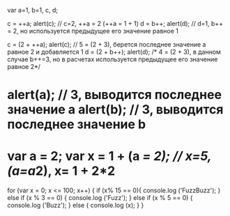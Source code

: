 var a=1, b=1, c, d;

c = ++a; alert(c); // c=2, ++a = 2 (++a = 1 + 1)
d = b++; alert(d); // d=1, b++ = 2, но используется предыдущее его значение равное 1

c = (2 + ++a); alert(c); // 5 = (2 + 3), берется последнее значение a равное 2 и добавляется 1
d = (2 + b++); alert(d); /* 4 = (2 + 3), в данном случае b++=3, 
                         но в расчетах используется предыдущее его значение равное 2*/

alert(a); // 3, выводится последнее значение a
alert(b); // 3, выводится последнее значение b
=====================================

var a = 2;
var x = 1 + (a *= 2); // x=5, (a=a*2), x= 1 + 2*2
=====================================

for (var x = 0; x <= 100; x++) {
  if (x% 15 == 0){
  console.log ('FuzzBuzz');
  } else  if (x % 3 == 0) {
  console.log ('Fuzz');
  } else if (x % 5 == 0) {
  console.log ('Buzz');
  } else {
   console.log (x);
  }
}
